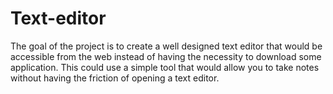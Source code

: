 # Text-editor
The goal of the project is to create a well designed text editor that would be accessible from the web instead of having the necessity to download some application. This could use a simple tool that would allow you to take notes without having the friction of opening a text editor.
